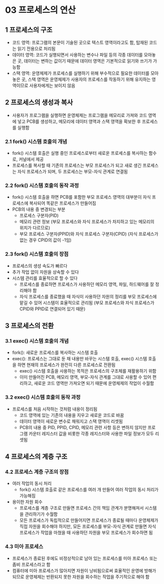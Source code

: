 # 03 프로세스의 연산
## 1 프로세스의 구조
- 코드 영역: 프로그램의 본문이 기술된 곳으로 텍스트 영역이라고도 함, 탑재된 코드는 읽기 전용으로 처리됨
- 데이터 영역: 코드가 실행되면서 사용하는 변수나 파일 등의 각종 데이터를 모아놓은 곳, 데이터는 변하는 값이기 때문에 데이터 영역은 기본적으로 읽기와 쓰기가 가능함
- 스택 영역: 운영체제가 프로세스를 실행하기 위해 부수적으로 필요한 데이터를 모아놓은 곳, 스택 영역은 운영체제가 사용자의 프로세스를 작동하기 위해 유지하는 영역이므로 사용자에게는 보이지 않음

## 2 프로세스의 생성과 복사
- 사용자가 프로그램을 실행하면 운영체제는 프로그램을 메모리로 가져와 코드 영역에 넣고 PCB를 생성하고, 메모리에 데이터 영역과 스택 영역을 확보한 후 프로세스를 실행함

### 2.1 fork() 시스템 호출의 개념
- fork() 시스템 호출은 실행 중인 프로세스로부터 새로운 프로세스를 복사하는 함수로, 커널에서 제공
- 프로세스를 복사할 때 기존의 프로세스는 부모 프로세스가 되고 새로 생긴 프로세스는 자식 프로세스가 되며, 두 프로세스는 부모-자식 관계로 연결됨

### 2.2 fork() 시스템 호출의 동작 과정
- fork() 시스템 호출을 하면 PCB를 포함한 부모 프로세스 영역의 대부분이 자식 프로세스에 복사되어 똑같은 프로세스가 만들어짐
- PCB의 내용 중 변경되는 부분
    - 프로세스 구분자(PID)
    - 메모리 관련 정보 (부모 프로세스와 자식 프로세스가 차지하고 있는 메모리의 위치가 다르므로)
    - 부모 프로세스 구분자(PPID)와 자식 프로세스 구분자(CPID) (자식 프로세스가 없는 경우 CPID의 값이 -1임)

### 2.3 fork() 시스템 호출의 장점
- 프로세스의 생성 속도가 빠르다
- 추가 작업 없이 자원을 상속할 수 있다
- 시스템 관리를 효율적으로 할 수 있다
    - 프로세스를 종료하면 프로세스가 사용하던 메모리 영역, 파일, 하드웨어를 잘 정리해야 함
    - 자식 프로세스를 종료했을 때 자식이 사용하던 자원의 정리를 부모 프로세스에 맡길 수 있어 시스템이 효율적으로 관리됨 (부모 프로세스와 자식 프로세스가 CPID와 PPID로 연결되어 있기 때문)

## 3 프로세스의 전환
### 3.1 exec() 시스템 호출의 개념
- fork(): 새로운 프로세스를 복사하는 시스템 호출
- exec(): 프로세스는 그대로 둔 채 내용만 바꾸는 시스템 호출, exec() 시스템 호출을 하면 현재의 프로세스가 완전히 다른 프로세스로 전환됨
    - exec() 시스템 호출을 사용하는 목적은 프로세스의 구조체를 재활용하기 위함
    - 이미 만들어진 PCB, 메모리 영역, 부모-자식 관계를 그대로 사용할 수 있어 편리하고, 새로운 코드 영역만 가져오면 되기 때문에 운영체제의 작업이 수월함

### 3.2 exec() 시스템 호출의 동작 과정
- 프로세스를 처음 시작하는 것처럼 내용이 정리됨
    - 코드 영역에 있는 기존의 내용을 지우고 새로운 코드로 바꿈
    - 데이터 영역이 새로운 변수로 채워지고 스택 영역이 리셋됨
    - PCB의 내용 중 PID, PPID, CPID, 메모리 관련 사항 등은 변하지 않지만 프로그램 카운터 레지스터 값을 비롯한 각종 레지스터와 사용한 파일 정보가 모두 리셋됨

## 4 프로세스의 계층 구조
### 4.2 프로세스 계층 구조의 장점
- 여러 작업의 동시 처리
    - fork() 시스템 호출로 같은 프로세스를 여러 개 만들어 여러 작업의 동시 처리가 가능해짐
- 용이한 자원 회수
    - 프로세스를 계층 구조로 만들면 프로세스 간의 책임 관계가 분명해져서 시스템을 관리하기가 수월함
    - 모든 프로세스가 독립적으로 만들어지면 프로세스가 종료될 때마다 운영체제가 직접 자원을 회수해야 하지만, 모든 프로세스를 부모-자식 관계로 만들면 자식 프로세스가 작업을 마쳤을 때 사용하던 자원을 부모 프로세스가 회수하면 됨

### 4.3 미아 프로세스
- 프로세스가 종료된 후에도 비정상적으로 남아 있는 프로세스를 미아 프로세스 또는 좀비 프로세스라고 함
- 컴퓨터에 미아 프로세스가 많아지면 자원이 낭비됨으로써 효율적인 운영에 방해가 되므로 운영체제는 반환되지 못한 자원을 회수하는 작업을 주기적으로 해야 함
